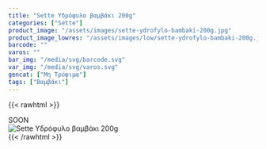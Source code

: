```yaml
---
title: "Sette Υδρόφυλο βαμβάκι 200g"
categories: ["Sette"]
product_image: "/assets/images/sette-ydrofylo-bambaki-200g.jpg"
product_image_lowres: "/assets/images/low/sette-ydrofylo-bambaki-200g.jpg"
barcode: ""
varos: ""
bar_img: "/media/svg/barcode.svg"
var_img: "/media/svg/varos.svg"
gencat: ["Μη Τρόφιμα"]
tags: ["Βαμβάκι"]
---
```

{{< rawhtml >}}

<div class="sload440"><div class="product">SOON<br><div class="pimg"><img alt="Sette Υδρόφυλο βαμβάκι 200g" title="Sette Υδρόφυλο βαμβάκι 200g" src="/assets/images/sette-ydrofylo-bambaki-200g.jpg"></div></div></div>
{{< /rawhtml >}}


